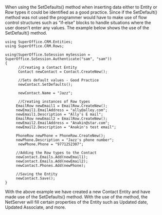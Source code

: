 <properties date="2016-05-10"
SortOrder="5"
/>

When using the SetDefaults() method when inserting data either to Entity or Row types it could be identified as a good practice. Since if the SetDefault() method was not used the programmer would have to make use of flow control structures such as “if-else” blocks to handle situations where the user doesn’t enter any values. The example below shows the use of the SetDefault() method.

```
using SuperOffice.CRM.Entities;
using SuperOffice.CRM.Rows;
 
using(SuperOffice.SoSession mySession =
SuperOffice.SoSession.Authenticate("sam", "sam"))
{
      //Creating a Contact Entity
      Contact newContact = Contact.CreateNew();
 
      //Sets default values - Good Practice
      newContact.SetDefaults();
    
      newContact.Name = "Jazz";
     
      //Creating instances of Row types
     EmailRow newEmail1 = EmailRow.CreateNew();
     newEmail1.EmailAddress = "ally@alley.com";
     newEmail1.Description = "Ally's E mail";
     EmailRow newEmail2 = EmailRow.CreateNew();
     newEmail2.EmailAddress = "Anakin@star.com";
     newEmail2.Description = "Anakin's test email";
 
     PhoneRow newPhone = PhoneRow.CreateNew();
     newPhone.Description = "Jazz's phone number";
      newPhone.Phone = "9771252307";
 
     //Adding the Row types to the Contact
     newContact.Emails.Add(newEmail1);
     newContact.Emails.Add(newEmail2);
     newContact.Phones.Add(newPhone);
 
     //Saving the Entity
     newContact.Save();
}
```

 

With the above example we have created a new Contact Entity and have made use of the SetDefaults() method. With the use of the method, the NetServer will fill certain properties of the Entity such as Updated date, Updated Associate, and more.
